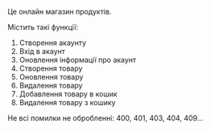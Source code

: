 Це онлайн магазин продуктів.

Містить такі функції:
1. Створення акаунту
2. Вхід в акаунт
3. Оновлення інформації про акаунт
4. Створення товару
5. Оновлення товару
6. Видалення товару
7. Добавлення товару в кошик
8. Видалення товару з кошику

Не всі помилки не обробленні: 400, 401, 403, 404, 409...
